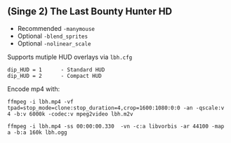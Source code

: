 ## (Singe 2) The Last Bounty Hunter HD

* Recommended `-manymouse`
* Optional `-blend_sprites`
* Optional `-nolinear_scale`

Supports mutiple HUD overlays via `lbh.cfg`

    dip_HUD = 1      - Standard HUD
    dip_HUD = 2      - Compact HUD


Encode mp4 with:

    ffmpeg -i lbh.mp4 -vf tpad=stop_mode=clone:stop_duration=4,crop=1600:1080:0:0 -an -qscale:v 4 -b:v 6000k -codec:v mpeg2video lbh.m2v

    ffmpeg -i lbh.mp4 -ss 00:00:00.330  -vn -c:a libvorbis -ar 44100 -map a -b:a 160k lbh.ogg
